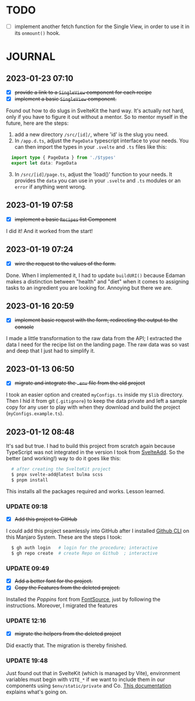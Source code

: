 # TODO
- [ ] implement another fetch function for the Single View,
      in order to use it in its `onmount()` hook.

# JOURNAL

## 2023-01-23 07:10

- [x] ~~provide a link to a `SingleView` component for each recipe~~
- [x] ~~implement a basic `SingleView` component.~~

Found out how to do slugs in SvelteKit the hard way. It's actually not hard,
only if you have to figure it out without a mentor. So to mentor myself in 
the future, here are the steps:

1. add a new directory `/src/[id]/`, where 'id' is the slug you need.
0. In `/app.d.ts`, adjust the `PageData` typescript interface to your needs.
   You can then import the types in your `.svelte` and `.ts` files like this:

```typescript
  import type { PageData } from './$types'
  export let data: PageData
```

3. In `/src/[id]/page.ts`, adjust the 'load()' function to your needs. It provides 
   the `data` you can use in your `.svelte` and `.ts` modules or an `error` if
   anything went wrong.


## 2023-01-19 07:58

- [x] ~~implement a basic `Recipes` list Component~~

I did it! And it worked from the start!

## 2023-01-19 07:24

- [x] ~~wire the request to the values of the form.~~

Done. When I implemented it, I had to update `buildURI()` because Edaman makes
a distinction between "health" and "diet" when it comes to assigning tasks to
an ingredient you are looking for. Annoying but there we are. 

## 2023-01-16 20:59

- [x] ~~implement basic request with the form, redirecting the output to the console~~

I made a little transformation to the raw data from the API; I extracted the 
data I need for the recipe list on the landing page. The raw data was so vast
and deep that I just had to simplify it.


## 2023-01-13 06:50

- [x] ~~migrate and integrate the `.env` file from the old project~~

I took an easier option and created `myConfigs.ts` inside my `$lib` directory.
Then I hid it from git (`.gitignore`) to keep the data private and left a
sample copy for any user to play with when they download and build the project
(`myConfigs.example.ts`).


## 2023-01-12 08:48

It's sad but true. I had to build this project from scratch again because
TypeScript was not integrated in the version I took from 
[SvelteAdd](https://github.com/svelte-add/). So the better (and
working!) way to do it goes like this:

```bash
  # after creating the SvelteKit project
  $ pnpx svelte-add@latest bulma scss
  $ pnpm install
```

This installs all the packages required and works. Lesson learned.

### UPDATE 09:18

- [x] ~~Add this project to GitHub~~

I could add this project seamlessly into GitHub after I
installed
[Github CLI](https://software.manjaro.org/package/github-cli) on this
Manjaro System. These are the steps I took:

```bash
  $ gh auth login   # login for the procedure; interactive
  $ gh repo create  # create Repo on Github  ; interactive
```

### UPDATE 09:49

- [x] ~~Add a better font for the project.~~
- [x] ~~Copy the Features from the deleted project.~~

Installed the _Poppins_ font from
[FontSource](https://fontsource.org/fonts/poppins), just by following
the instructions. Moreover, I migrated the features

### UPDATE 12:16

- [x] ~~migrate the helpers from the deleted project~~

Did exactly that. The migration is thereby finished.

### UPDATE 19:48

Just found out that in SvelteKit (which is managed by Vite), environment
variables must begin with `VITE_*` if we want to include them in our 
components using `$env/static/private` and Co. 
[This documentation](https://vitejs.dev/guide/env-and-mode.html#env-files)
explains what's going on.
